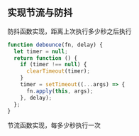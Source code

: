 ## 实现节流与防抖

防抖函数实现，距离上次执行多少秒之后执行

```js
function debounce(fn, delay) {
  let timer = null;
  return function () {
    if (timer !== null) {
      clearTimeout(timer);
    }
    timer = setTimeout((...args) => {
      fn.apply(this, args);
    }, delay);
  };
}

```
节流函数实现，每多少秒执行一次

